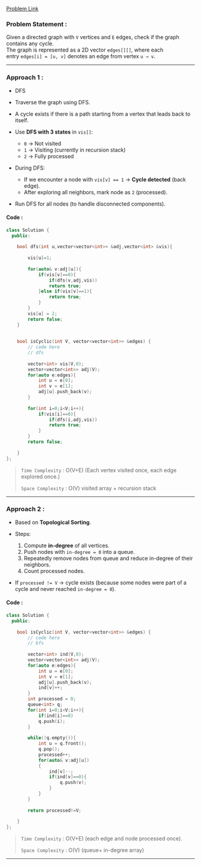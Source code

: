 [Problem Link](https://www.geeksforgeeks.org/problems/detect-cycle-in-an-undirected-graph/1)
### Problem Statement : 

Given a directed graph with `V` vertices and `E` edges, check if the graph contains any cycle.  
The graph is represented as a 2D vector `edges[][]`, where each entry `edges[i] = [u, v]` denotes an edge from vertex `u → v`.

---


### Approach 1 :

- DFS
- Traverse the graph using DFS.
- A cycle exists if there is a path starting from a vertex that leads back to itself.
- Use **DFS with 3 states** in `vis[]`:
    - `0` → Not visited
    - `1` → Visiting (currently in recursion stack)
    - `2` → Fully processed
        
- During DFS:
    - If we encounter a node with `vis[v] == 1` → **Cycle detected** (back edge).
    - After exploring all neighbors, mark node as `2` (processed).
- Run DFS for all nodes (to handle disconnected components).

#### Code :

``` cpp
class Solution {
  public:
  
    bool dfs(int u,vector<vector<int>> &adj,vector<int> &vis){
        
        vis[u]=1;
        
        for(auto& v:adj[u]){
            if(vis[v]==0){
                if(dfs(v,adj,vis))
                return true;
            }else if(vis[v]==1){
                return true;
            }
        }
        vis[u] = 2;
        return false;
    }
  
  
    bool isCyclic(int V, vector<vector<int>> &edges) {
        // code here
        // dfs
        
        vector<int> vis(V,0);
        vector<vector<int>> adj(V);
        for(auto e:edges){
            int u = e[0];
            int v = e[1];
            adj[u].push_back(v);
        }
        
        for(int i=0;i<V;i++){
            if(vis[i]==0){
                if(dfs(i,adj,vis))
                return true;
            }
        }
        return false;
        
    }
};
```


> `Time Complexity` : O(V+E) (Each vertex visited once, each edge explored once.)
> 
> `Space Complexity` : O(V) visited array + recursion stack

---


### Approach 2 :

- Based on **Topological Sorting**.
- Steps:
    1. Compute **in-degree** of all vertices.
    2. Push nodes with `in-degree = 0` into a queue.
    3. Repeatedly remove nodes from queue and reduce in-degree of their neighbors.
    4. Count processed nodes.
        
- If `processed != V` → cycle exists (because some nodes were part of a cycle and never reached `in-degree = 0`).


#### Code :

``` cpp
class Solution {
  public:
  
    bool isCyclic(int V, vector<vector<int>> &edges) {
        // code here
        // bfs
        
        vector<int> ind(V,0);
        vector<vector<int>> adj(V);
        for(auto e:edges){
            int u = e[0];
            int v = e[1];
            adj[u].push_back(v);
            ind[v]++;
        }
        int processed = 0;
        queue<int> q;
        for(int i=0;i<V;i++){
            if(ind[i]==0)
            q.push(i);
        }
        
        while(!q.empty()){
            int u = q.front();
            q.pop();
            processed++;
            for(auto& v:adj[u])
            {
                ind[v]--;
                if(ind[v]==0){
                    q.push(v);
                }
            }
        }
        
        return processed!=V;
                   
    }
};
```

> `Time Complexity` : O(V+E) (each edge and node processed once).
> 
> `Space Complexity` : O(V) (queue+ in-degree array)


---
